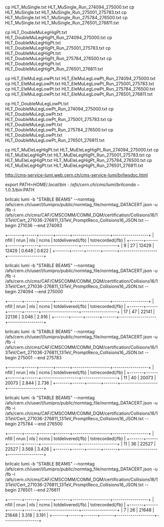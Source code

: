 



cp HLT_MuSingle.txt HLT_MuSingle_Run_274094_275000.txt
cp HLT_MuSingle.txt HLT_MuSingle_Run_275001_275783.txt
cp HLT_MuSingle.txt HLT_MuSingle_Run_275784_276500.txt
cp HLT_MuSingle.txt HLT_MuSingle_Run_276501_276811.txt


cp HLT_DoubleMuLegHigPt.txt HLT_DoubleMuLegHigPt_Run_274094_275000.txt
cp HLT_DoubleMuLegHigPt.txt HLT_DoubleMuLegHigPt_Run_275001_275783.txt
cp HLT_DoubleMuLegHigPt.txt HLT_DoubleMuLegHigPt_Run_275784_276500.txt
cp HLT_DoubleMuLegHigPt.txt HLT_DoubleMuLegHigPt_Run_276501_276811.txt


cp HLT_EleMuLegLowPt.txt HLT_EleMuLegLowPt_Run_274094_275000.txt
cp HLT_EleMuLegLowPt.txt HLT_EleMuLegLowPt_Run_275001_275783.txt
cp HLT_EleMuLegLowPt.txt HLT_EleMuLegLowPt_Run_275784_276500.txt
cp HLT_EleMuLegLowPt.txt HLT_EleMuLegLowPt_Run_276501_276811.txt


cp HLT_DoubleMuLegLowPt.txt HLT_DoubleMuLegLowPt_Run_274094_275000.txt
cp HLT_DoubleMuLegLowPt.txt HLT_DoubleMuLegLowPt_Run_275001_275783.txt
cp HLT_DoubleMuLegLowPt.txt HLT_DoubleMuLegLowPt_Run_275784_276500.txt
cp HLT_DoubleMuLegLowPt.txt HLT_DoubleMuLegLowPt_Run_276501_276811.txt


cp HLT_MuEleLegHigPt.txt HLT_MuEleLegHigPt_Run_274094_275000.txt
cp HLT_MuEleLegHigPt.txt HLT_MuEleLegHigPt_Run_275001_275783.txt
cp HLT_MuEleLegHigPt.txt HLT_MuEleLegHigPt_Run_275784_276500.txt
cp HLT_MuEleLegHigPt.txt HLT_MuEleLegHigPt_Run_276501_276811.txt








http://cms-service-lumi.web.cern.ch/cms-service-lumi/brilwsdoc.html

export PATH=$HOME/.local/bin:/afs/cern.ch/cms/lumi/brilconda-1.0.3/bin:$PATH



brilcalc lumi -b "STABLE BEAMS" --normtag /afs/cern.ch/user/l/lumipro/public/normtag_file/normtag_DATACERT.json -u /fb -i  /afs/cern.ch/cms/CAF/CMSCOMM/COMM_DQM/certification/Collisions16/13TeV/Cert_271036-276811_13TeV_PromptReco_Collisions16_JSON.txt  --begin 271036 --end 274093

+-------+------+-------+-------+-------------------+------------------+
| nfill | nrun | nls   | ncms  | totdelivered(/fb) | totrecorded(/fb) |
+-------+------+-------+-------+-------------------+------------------+
| 9     | 27   | 12429 | 12429 | 0.648             | 0.622            |
+-------+------+-------+-------+-------------------+------------------+


brilcalc lumi -b "STABLE BEAMS" --normtag /afs/cern.ch/user/l/lumipro/public/normtag_file/normtag_DATACERT.json -u /fb -i  /afs/cern.ch/cms/CAF/CMSCOMM/COMM_DQM/certification/Collisions16/13TeV/Cert_271036-276811_13TeV_PromptReco_Collisions16_JSON.txt  --begin 274094 --end 275000

+-------+------+-------+-------+-------------------+------------------+
| nfill | nrun | nls   | ncms  | totdelivered(/fb) | totrecorded(/fb) |
+-------+------+-------+-------+-------------------+------------------+
| 17    | 47   | 22141 | 22136 | 3.046             | 2.916            |
+-------+------+-------+-------+-------------------+------------------+


brilcalc lumi -b "STABLE BEAMS" --normtag /afs/cern.ch/user/l/lumipro/public/normtag_file/normtag_DATACERT.json -u /fb -i  /afs/cern.ch/cms/CAF/CMSCOMM/COMM_DQM/certification/Collisions16/13TeV/Cert_271036-276811_13TeV_PromptReco_Collisions16_JSON.txt  --begin 275001 --end 275783 


+-------+------+-------+-------+-------------------+------------------+
| nfill | nrun | nls   | ncms  | totdelivered(/fb) | totrecorded(/fb) |
+-------+------+-------+-------+-------------------+------------------+
| 11    | 40   | 20073 | 20073 | 2.844             | 2.736            |
+-------+------+-------+-------+-------------------+------------------+



brilcalc lumi -b "STABLE BEAMS" --normtag /afs/cern.ch/user/l/lumipro/public/normtag_file/normtag_DATACERT.json -u /fb -i  /afs/cern.ch/cms/CAF/CMSCOMM/COMM_DQM/certification/Collisions16/13TeV/Cert_271036-276811_13TeV_PromptReco_Collisions16_JSON.txt  --begin 275784 --end 276500 


+-------+------+-------+-------+-------------------+------------------+
| nfill | nrun | nls   | ncms  | totdelivered(/fb) | totrecorded(/fb) |
+-------+------+-------+-------+-------------------+------------------+
| 11    | 36   | 22527 | 22527 | 3.568             | 3.426            |
+-------+------+-------+-------+-------------------+------------------+



brilcalc lumi -b "STABLE BEAMS" --normtag /afs/cern.ch/user/l/lumipro/public/normtag_file/normtag_DATACERT.json -u /fb -i  /afs/cern.ch/cms/CAF/CMSCOMM/COMM_DQM/certification/Collisions16/13TeV/Cert_271036-276811_13TeV_PromptReco_Collisions16_JSON.txt  --begin 276501 --end 276811 


+-------+------+-------+-------+-------------------+------------------+
| nfill | nrun | nls   | ncms  | totdelivered(/fb) | totrecorded(/fb) |
+-------+------+-------+-------+-------------------+------------------+
| 7     | 26   | 21648 | 21648 | 3.318             | 3.191            |
+-------+------+-------+-------+-------------------+------------------+









